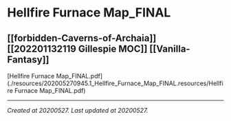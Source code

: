 # Hellfire Furnace Map_FINAL
 [[forbidden-Caverns-of-Archaia]] [[202201132119 Gillespie MOC]] [[Vanilla-Fantasy]] 
---



[Hellfire Furnace Map\_FINAL.pdf](./resources/202005270945.1_Hellfire_Furnace_Map_FINAL.resources/Hellfire Furnace Map_FINAL.pdf)

---

_Created at 20200527._
_Last updated at 20200527._



